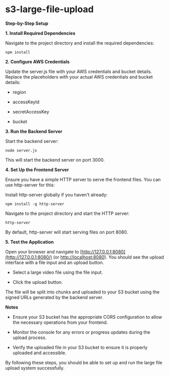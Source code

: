 
# s3-large-file-upload

**Step-by-Step Setup**

**1. Install Required Dependencies**

Navigate to the project directory and install the required dependencies:

	npm install

**2. Configure AWS Credentials**

Update the server.js file with your AWS credentials and bucket details. Replace the placeholders with your actual AWS credentials and bucket details:
	

 - region
   
  - accessKeyId
   
  - secretAccessKey
   
   - bucket
 
 **3. Run the Backend Server**

Start the backend server:

	node server.js

This will start the backend server on port 3000.

**4. Set Up the Frontend Server**

Ensure you have a simple HTTP server to serve the frontend files. You can use http-server for this:

Install http-server globally if you haven't already:

	npm install -g http-server

Navigate to the project directory and start the HTTP server:

	http-server

By default, http-server will start serving files on port 8080.

**5. Test the Application**

Open your browser and navigate to  [http://127.0.0.1:8080](http://127.0.0.1:8080/)  (or  [http://localhost:8080](http://localhost:8080/)). You should see the upload interface with a file input and an upload button.

 - Select a large video file using the file input.
   
  - Click the upload button.

The file will be split into chunks and uploaded to your S3 bucket using the signed URLs generated by the backend server.

**Notes**

 - Ensure your S3 bucket has the appropriate CORS configuration to allow
   the necessary operations from your frontend.
   
  - Monitor the console for any errors or progress updates during the
   upload process.
   
   - Verify the uploaded file in your S3 bucket to ensure it is properly
   uploaded and accessible.

By following these steps, you should be able to set up and run the large file upload system successfully.
